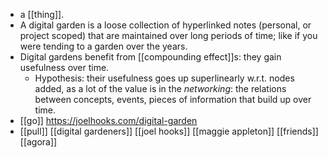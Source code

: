 - a [[thing]].
- A digital garden is a loose collection of hyperlinked notes (personal, or project scoped) that are maintained over long periods of time; like if you were tending to a garden over the years.
- Digital gardens benefit from [[compounding effect]]s: they gain usefulness over time.
	- Hypothesis: their usefulness goes up superlinearly w.r.t. nodes added, as a lot of the value is in the *networking*: the relations between concepts, events, pieces of information that build up over time.
- [[go]] https://joelhooks.com/digital-garden
- [[pull]] [[digital gardeners]] [[joel hooks]] [[maggie appleton]] [[friends]] [[agora]]